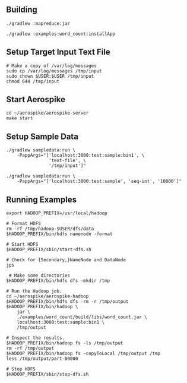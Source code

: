 Building
----------------------------------------------------------------

    ./gradlew :mapreduce:jar

    ./gradlew :examples:word_count:installApp


Setup Target Input Text File
----------------------------------------------------------------

    # Make a copy of /var/log/messages
    sudo cp /var/log/messages /tmp/input
    sudo chown $USER:$USER /tmp/input
    chmod 644 /tmp/input


Start Aerospike
----------------------------------------------------------------

    cd ~/aerospike/aerospike-server
    make start


Setup Sample Data
----------------------------------------------------------------

    ./gradlew sampledata:run \
        -PappArgs="['localhost:3000:test:sample:bin1', \
                    'text-file', \
                    '/tmp/input']"

    ./gradlew sampledata:run \
        -PappArgs="['localhost:3000:test:sample', 'seq-int', '10000']"


Running Examples
----------------------------------------------------------------

    export HADOOP_PREFIX=/usr/local/hadoop

    # Format HDFS
    rm -rf /tmp/hadoop-$USER/dfs/data
    $HADOOP_PREFIX/bin/hdfs namenode -format

    # Start HDFS
    $HADOOP_PREFIX/sbin/start-dfs.sh

    # Check for {Secondary,}NameNode and DataNode
    jps

     # Make some directories
    $HADOOP_PREFIX/bin/hdfs dfs -mkdir /tmp

    # Run the Hadoop job.
    cd ~/aerospike/aerospike-hadoop
    $HADOOP_PREFIX/bin/hdfs dfs -rm -r /tmp/output
    $HADOOP_PREFIX/bin/hadoop \
        jar \
        ./examples/word_count/build/libs/word_count.jar \
        localhost:3000:test:sample:bin1 \
        /tmp/output

    # Inspect the results.
    $HADOOP_PREFIX/bin/hadoop fs -ls /tmp/output
    rm -rf /tmp/output
    $HADOOP_PREFIX/bin/hadoop fs -copyToLocal /tmp/output /tmp
    less /tmp/output/part-00000

    # Stop HDFS
    $HADOOP_PREFIX/sbin/stop-dfs.sh
